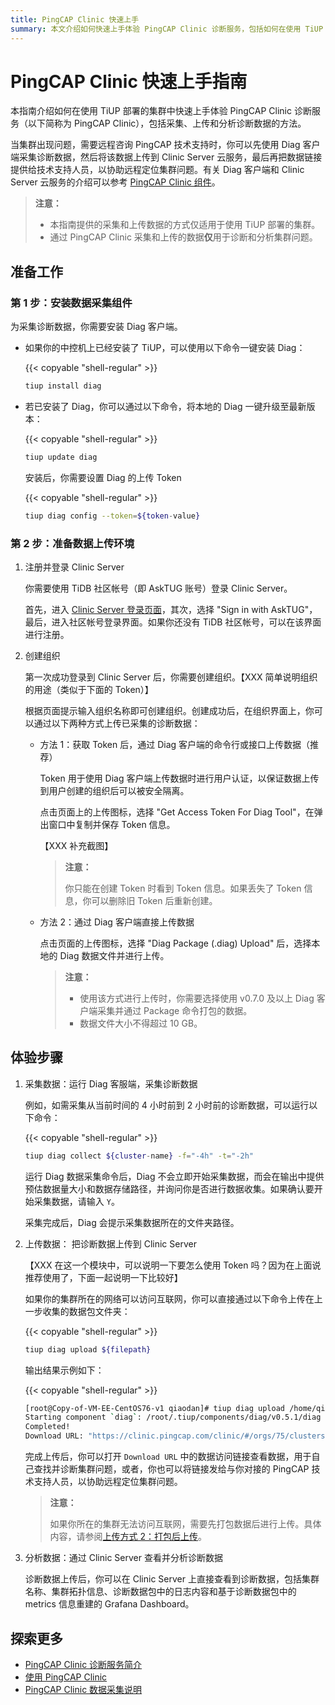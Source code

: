 ```yaml
---
title: PingCAP Clinic 快速上手
summary: 本文介绍如何快速上手体验 PingCAP Clinic 诊断服务，包括如何在使用 TiUP 部署的集群中通过 PingCAP Clinic 收集数据，并将该数据上传到 Clinic Server 进行诊断。
---
```


# PingCAP Clinic 快速上手指南

本指南介绍如何在使用 TiUP 部署的集群中快速上手体验 PingCAP Clinic 诊断服务（以下简称为 PingCAP Clinic），包括采集、上传和分析诊断数据的方法。

当集群出现问题，需要远程咨询 PingCAP 技术支持时，你可以先使用 Diag 客户端采集诊断数据，然后将该数据上传到 Clinic Server 云服务，最后再把数据链接提供给技术支持人员，以协助远程定位集群问题。有关 Diag 客户端和 Clinic Server 云服务的介绍可以参考 [PingCAP Clinic 组件](/clinic-introduction.md)。

> **注意：**
>
> - 本指南提供的采集和上传数据的方式仅适用于使用 TiUP 部署的集群。
> - 通过 PingCAP Clinic 采集和上传的数据**仅**用于诊断和分析集群问题。

## 准备工作

### 第 1 步：安装数据采集组件

为采集诊断数据，你需要安装 Diag 客户端。

- 如果你的中控机上已经安装了 TiUP，可以使用以下命令一键安装 Diag：

    {{< copyable "shell-regular" >}}

    ```bash
    tiup install diag
    ```

- 若已安装了 Diag，你可以通过以下命令，将本地的 Diag 一键升级至最新版本：

    {{< copyable "shell-regular" >}}

    ```bash
    tiup update diag
    ```

    安装后，你需要设置 Diag 的上传 Token

    {{< copyable "shell-regular" >}}

    ```bash
    tiup diag config --token=${token-value}
    ```

### 第 2 步：准备数据上传环境

1. 注册并登录 Clinic Server

    你需要使用 TiDB 社区帐号（即 AskTUG 账号）登录 Clinic Server。

    首先，进入 [Clinic Server 登录页面](https://clinic.pingcap.com/clinic/#/login)，其次，选择 "Sign in with AskTUG"，最后，进入社区帐号登录界面。如果你还没有 TiDB 社区帐号，可以在该界面进行注册。

2. 创建组织

    第一次成功登录到 Clinic Server 后，你需要创建组织。【XXX 简单说明组织的用途（类似于下面的 Token）】

    根据页面提示输入组织名称即可创建组织。创建成功后，在组织界面上，你可以通过以下两种方式上传已采集的诊断数据：

    - 方法 1：获取 Token 后，通过 Diag 客户端的命令行或接口上传数据（推荐）

        Token 用于使用 Diag 客户端上传数据时进行用户认证，以保证数据上传到用户创建的组织后可以被安全隔离。

        点击页面上的上传图标，选择 "Get Access Token For Diag Tool"，在弹出窗口中复制并保存 Token 信息。

        【XXX 补充截图】

        > **注意：**
        >
        > 你只能在创建 Token 时看到 Token 信息。如果丢失了 Token 信息，你可以删除旧 Token 后重新创建。

    - 方法 2：通过 Diag 客户端直接上传数据

        点击页面的上传图标，选择 "Diag Package (.diag) Upload" 后，选择本地的 Diag 数据文件并进行上传。

        > **注意：**
        >
        > - 使用该方式进行上传时，你需要选择使用 v0.7.0 及以上 Diag 客户端采集并通过 Package 命令打包的数据。
        > - 数据文件大小不得超过 10 GB。

## 体验步骤

1. 采集数据：运行 Diag 客服端，采集诊断数据

    例如，如需采集从当前时间的 4 小时前到 2 小时前的诊断数据，可以运行以下命令：

    {{< copyable "shell-regular" >}}

    ```bash
    tiup diag collect ${cluster-name} -f="-4h" -t="-2h"
    ```

    运行 Diag 数据采集命令后，Diag 不会立即开始采集数据，而会在输出中提供预估数据量大小和数据存储路径，并询问你是否进行数据收集。如果确认要开始采集数据，请输入 `Y`。

    采集完成后，Diag 会提示采集数据所在的文件夹路径。

2. 上传数据： 把诊断数据上传到 Clinic Server

    【XXX 在这一个模块中，可以说明一下要怎么使用 Token 吗？因为在上面说推荐使用了，下面一起说明一下比较好】

    如果你的集群所在的网络可以访问互联网，你可以直接通过以下命令上传在上一步收集的数据包文件夹：

    {{< copyable "shell-regular" >}}

    ```bash
    tiup diag upload ${filepath}
    ```

    输出结果示例如下：

    {{< copyable "shell-regular" >}}

    ```bash
    [root@Copy-of-VM-EE-CentOS76-v1 qiaodan]# tiup diag upload /home/qiaodan/diag-fNTnz5MGhr6
    Starting component `diag`: /root/.tiup/components/diag/v0.5.1/diag upload /home/qiaodan/diag-fNTnz5MGhr6
    Completed!
    Download URL: "https://clinic.pingcap.com/clinic/#/orgs/75/clusters/7055188676317281573 "
    ```

    完成上传后，你可以打开 `Download URL` 中的数据访问链接查看数据，用于自己查找并诊断集群问题，或者，你也可以将链接发给与你对接的 PingCAP 技术支持人员，以协助远程定位集群问题。

    > **注意：**
    >
    > 如果你所在的集群无法访问互联网，需要先打包数据后进行上传。具体内容，请参阅[上传方式 2：打包后上传](/clinic/clinic-user-guide-for-tiup.md##方式-2-打包后上传)。

3. 分析数据：通过 Clinic Server 查看并分析诊断数据

    诊断数据上传后，你可以在 Clinic Server 上直接查看到诊断数据，包括集群名称、集群拓扑信息、诊断数据包中的日志内容和基于诊断数据包中的 metrics 信息重建的 Grafana Dashboard。

## 探索更多

- [PingCAP Clinic 诊断服务简介](/clinic-introduction.md)
- [使用 PingCAP Clinic](/clinic/clinic-user-guide-for-tiup.md)
- [PingCAP Clinic 数据采集说明](/clinic/clinic-data-instruction-for-tiup.md)